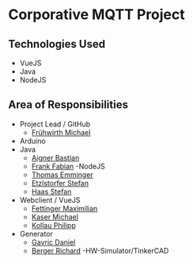 # Corporative MQTT Project

## Technologies Used
- VueJS
- Java
- NodeJS

## Area of Responsibilities
- Project Lead / GitHub
  - [Frühwirth Michael](https://github.com/Fruehwirth)
- Arduino
- Java 
    - [Aigner Bastian](https://github.com/aignerbas)
    - [Frank Fabian](https://github.com/fabianfrank1)
-NodeJS
    - [Thomas Emminger](https://github.com/emt1803)
    - [Etzlstorfer Stefan](https://github.com/StefanEtz)
    - [Haas Stefan](https://github.com/HaasStefan)
- Webclient / VueJS
    - [Fettinger Maximilian](https://github.com/fettinger-m)
    - [Kaser Michael](https://github.com/michaelkaser)
    - [Kollau Philipp](https://github.com/philjey)
- Generator
    - [Gavric Daniel](https://github.com/DanielGavric)
    - [Berger Richard](https://github.com/RichardBerger)
-HW-Simulator/TinkerCAD
